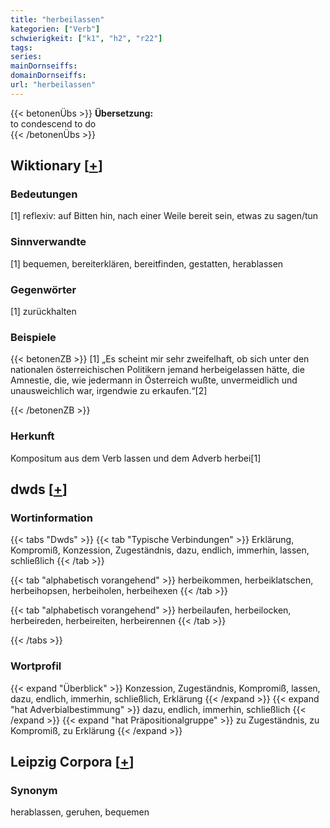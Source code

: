 ```yaml
---
title: "herbeilassen"
kategorien: ["Verb"]
schwierigkeit: ["k1", "h2", "r22"]
tags:
series:
mainDornseiffs:
domainDornseiffs:
url: "herbeilassen"
---
```


{{< betonenÜbs >}}
**Übersetzung:**  
to condescend  to do  
{{< /betonenÜbs >}}

## Wiktionary [[+](https://de.wiktionary.org/wiki/herbeilassen)]

### Bedeutungen
[1] reflexiv: auf Bitten hin, nach einer Weile bereit sein, etwas zu sagen/tun  

### Sinnverwandte
[1] bequemen, bereiterklären, bereitfinden, gestatten, herablassen  

### Gegenwörter
[1] zurückhalten  

### Beispiele
{{< betonenZB >}}
[1] „Es scheint mir sehr zweifelhaft, ob sich unter den nationalen österreichischen Politikern jemand herbeigelassen hätte, die Amnestie, die, wie jedermann in Österreich wußte, unvermeidlich und unausweichlich war, irgendwie zu erkaufen.“[2]  

{{< /betonenZB >}}
### Herkunft
Kompositum aus dem Verb lassen und dem Adverb herbei[1]  



## dwds [[+](https://www.dwds.de/wb/herbeilassen)]

### Wortinformation
{{< tabs "Dwds" >}}
{{< tab "Typische Verbindungen" >}}
Erklärung, Kompromiß, Konzession, Zugeständnis, dazu, endlich, immerhin, lassen, schließlich
{{< /tab >}}

{{< tab "alphabetisch vorangehend" >}}
herbeikommen, herbeiklatschen, herbeihopsen, herbeiholen, herbeihexen
{{< /tab >}}

{{< tab "alphabetisch vorangehend" >}}
herbeilaufen, herbeilocken, herbeireden, herbeireiten, herbeirennen
{{< /tab >}}

{{< /tabs >}}

### Wortprofil
{{< expand "Überblick" >}} Konzession, Zugeständnis, Kompromiß, lassen, dazu, endlich, immerhin, schließlich, Erklärung {{< /expand >}}
{{< expand "hat Adverbialbestimmung" >}} dazu, endlich, immerhin, schließlich {{< /expand >}}
{{< expand "hat Präpositionalgruppe" >}} zu Zugeständnis, zu Kompromiß, zu Erklärung {{< /expand >}}

## Leipzig Corpora [[+](https://corpora.uni-leipzig.de/en/res?word=herbeilassen&corpusId=deu_newscrawl-public_2018)]


### Synonym
herablassen, geruhen, bequemen

